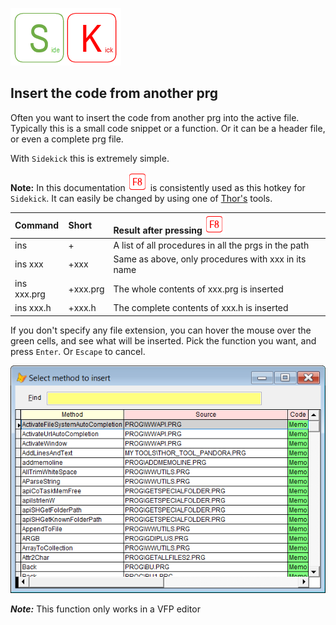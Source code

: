 [![Sidekick](Images/SKLogo.png)](../README.md)
## Insert the code from another prg 

Often you want to insert the code from another prg into the active file. Typically this is a small code snippet or a function. Or it can be a header file, or even a complete prg file.  

With `Sidekick` this is extremely simple.

**Note:** In this documentation ![`F8`](Images/F8.png) is consistently used as this hotkey for `Sidekick`. It can easily be changed by using one of [Thor's](https://github.com/VFPX/Thor) tools. 


| Command | Short  | Result after pressing ![`F8`](Images/F8.png)|
|:----------|:--|:--------------------|
| ins | + | A list of all procedures in all the prgs in the path  |
| ins xxx | +xxx | Same as above, only procedures with xxx in its name|
| ins xxx.prg| +xxx.prg| The whole contents of xxx.prg is inserted|
| ins xxx.h | +xxx.h  | The complete contents of xxx.h is inserted |

If you don't specify any file extension, you can hover the mouse over the green cells, and see what will be inserted. Pick the function you want, and press `Enter`. Or `Escape` to cancel.

![Ins](Images/panins.png)

***Note:*** This function only works in a VFP editor
